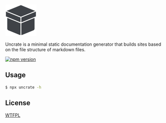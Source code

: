 ![Uncrate logo](logo.png?raw=true)

Uncrate is a minimal static documentation generator that builds sites based on the file structure of markdown files.

[![npm version](https://badge.fury.io/js/uncrate.svg)](https://badge.fury.io/js/uncrate)

## Usage

```sh
$ npx uncrate -h
```

## License

[WTFPL](http://www.wtfpl.net/)
